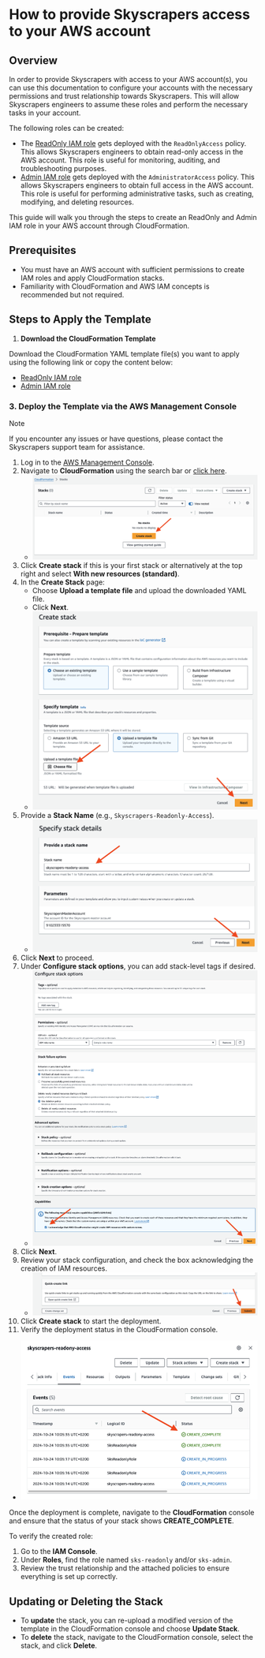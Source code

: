 # How to provide Skyscrapers access to your AWS account

## Overview

In order to provide Skyscrapers with access to your AWS account(s), you can use this documentation to configure your accounts with the necessary permissions and trust relationship towards Skyscrapers. This will allow Skyscrapers engineers to assume these roles and perform the necessary tasks in your account.

The following roles can be created:

- The [ReadOnly IAM role](./cloudformation_templates/sks_ro.yml) gets deployed with the `ReadOnlyAccess` policy. This allows Skyscrapers engineers to obtain read-only access in the AWS account. This role is useful for monitoring, auditing, and troubleshooting purposes.
- [Admin IAM role](./cloudformation_templates/sks_admin.yml) gets deployed with the `AdministratorAccess` policy. This allows Skyscrapers engineers to obtain full access in the AWS account. This role is useful for performing administrative tasks, such as creating, modifying, and deleting resources.

This guide will walk you through the steps to create an ReadOnly and Admin IAM role in your AWS account through CloudFormation.

## Prerequisites

- You must have an AWS account with sufficient permissions to create IAM roles and apply CloudFormation stacks.
- Familiarity with CloudFormation and AWS IAM concepts is recommended but not required.

## Steps to Apply the Template

1. **Download the CloudFormation Template**

Download the CloudFormation YAML template file(s) you want to apply using the following link or copy the content below:

- [ReadOnly IAM role](./cloudformation_templates/sks_ro.yml)
- [Admin IAM role](./cloudformation_templates/sks_admin.yml)

### 3. **Deploy the Template via the AWS Management Console**

> [!NOTE]
> If you encounter any issues or have questions, please contact the Skyscrapers support team for assistance.

1. Log in to the [AWS Management Console](https://aws.amazon.com/console/).
2. Navigate to **CloudFormation** using the search bar or [click here](https://eu-west-1.console.aws.amazon.com/cloudformation/home).
   - ![CloudFormation](./img/CF_home.png)
3. Click **Create stack** if this is your first stack or alternatively at the top right and select **With new resources (standard)**.
4. In the **Create Stack** page:
   - Choose **Upload a template file** and upload the downloaded YAML file.
   - Click **Next**.
   - ![Create Stack](./img/step1.png)
5. Provide a **Stack Name** (e.g., `Skyscrapers-Readonly-Access`).
   - ![Stack Name](./img/step2.png)
6. Click **Next** to proceed.
7. Under **Configure stack options**, you can add stack-level tags if desired.
   - ![Stack Configuration](./img/step3.png)
8. Click **Next**.
9. Review your stack configuration, and check the box acknowledging the creation of IAM resources.
   - ![Review](./img/step4.png)
10. Click **Create stack** to start the deployment.
11. Verify the deployment status in the CloudFormation console.
   - ![Deployment](./img/deploy.png)

Once the deployment is complete, navigate to the **CloudFormation** console and ensure that the status of your stack shows **CREATE_COMPLETE**.

To verify the created role:

1. Go to the **IAM Console**.
2. Under **Roles**, find the role named `sks-readonly` and/or `sks-admin`.
3. Review the trust relationship and the attached policies to ensure everything is set up correctly.

## Updating or Deleting the Stack

- To **update** the stack, you can re-upload a modified version of the template in the CloudFormation console and choose **Update Stack**.
- To **delete** the stack, navigate to the CloudFormation console, select the stack, and click **Delete**.
